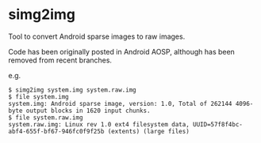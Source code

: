 simg2img
=========

Tool to convert Android sparse images to raw images.

Code has been originally posted in Android AOSP, although has been removed from recent branches.


e.g.
```
$ simg2img system.img system.raw.img
$ file system.img
system.img: Android sparse image, version: 1.0, Total of 262144 4096-byte output blocks in 1620 input chunks.
$ file system.raw.img
system.raw.img: Linux rev 1.0 ext4 filesystem data, UUID=57f8f4bc-abf4-655f-bf67-946fc0f9f25b (extents) (large files)
```
